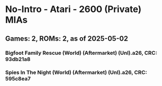 # No-Intro - Atari - 2600 (Private) MIAs
## Games: 2, ROMs: 2, as of 2025-05-02

### Bigfoot Family Rescue (World) (Aftermarket) (Unl).a26, CRC: 93db21a8
### Spies In The Night (World) (Aftermarket) (Unl).a26, CRC: 595c8ea7
